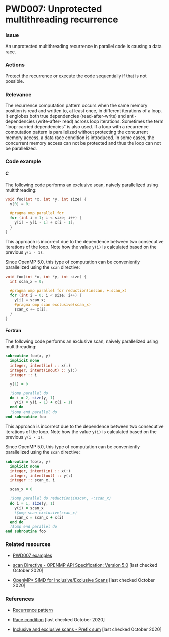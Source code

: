 # PWD007: Unprotected multithreading recurrence

### Issue

An unprotected multithreading recurrence in parallel code is causing a data
race.

### Actions

Protect the recurrence or execute the code sequentially if that is not possible.

### Relevance

The recurrence computation pattern occurs when the same memory position is read
and written to, at least once, in different  iterations of a loop. It englobes
both true dependencies (read-after-write) and anti-dependencies (write-after-
read) across loop iterations. Sometimes the term "loop-carried dependencies" is
also used. If a loop with a recurrence computation pattern is parallelized
without protecting the concurrent memory access, a data race condition is
introduced. In some cases, the concurrent memory access can not be protected and
thus the loop can not be parallelized.

### Code example

#### C

The following code performs an exclusive scan, naively parallelized using
multithreading:

```c
void foo(int *x, int *y, int size) {
  y[0] = 0;

  #pragma omp parallel for
  for (int i = 1; i < size; i++) {
    y[i] = y[i - 1] + x[i - 1];
  }
}
```

This approach is incorrect due to the dependence between two consecutive
iterations of the loop. Note how the value `y(i)` is calculated based on the
previous `y(i - 1)`.

Since OpenMP 5.0, this type of computation can be conveniently parallelized
using the `scan` directive:

```c
void foo(int *x, int *y, int size) {
  int scan_x = 0;

  #pragma omp parallel for reduction(inscan, +:scan_x)
  for (int i = 0; i < size; i++) {
    y[i] = scan_x;
    #pragma omp scan exclusive(scan_x)
    scan_x += x[i];
  }
}
```

#### Fortran

The following code performs an exclusive scan, naively parallelized using
multithreading:

```f90
subroutine foo(x, y)
  implicit none
  integer, intent(in) :: x(:)
  integer, intent(inout) :: y(:)
  integer :: i

  y(1) = 0

  !$omp parallel do
  do i = 2, size(y, 1)
    y(i) = y(i - 1) + x(i - 1)
  end do
  !$omp end parallel do
end subroutine foo
```

This approach is incorrect due to the dependence between two consecutive
iterations of the loop. Note how the value `y(i)` is calculated based on the
previous `y(i - 1)`.

Since OpenMP 5.0, this type of computation can be conveniently parallelized
using the `scan` directive:

```f90
subroutine foo(x, y)
  implicit none
  integer, intent(in) :: x(:)
  integer, intent(out) :: y(:)
  integer :: scan_x, i

  scan_x = 0

  !$omp parallel do reduction(inscan, +:scan_x)
  do i = 1, size(y, 1)
    y(i) = scan_x
    !$omp scan exclusive(scan_x)
    scan_x = scan_x + x(i)
  end do
  !$omp end parallel do
end subroutine foo
```

### Related resources

* [PWD007 examples](../PWD007)

* [scan Directive - OPENMP API Specification: Version 5.0](https://www.openmp.org/spec-html/5.0/openmpsu45.html)
[last checked October 2020]

* [OpenMP* SIMD for Inclusive/Exclusive Scans](https://software.intel.com/content/www/us/en/develop/articles/openmp-simd-for-inclusiveexclusive-scans.html)
[last checked October 2020]

### References

* [Recurrence pattern](../../Glossary/Patterns-for-performance-optimization/Recurrence.md)

* [Race condition](https://en.wikipedia.org/wiki/Race_condition)
[last checked October 2020]

* [Inclusive and exclusive scans - Prefix sum](https://en.wikipedia.org/wiki/Prefix_sum#Inclusive_and_exclusive_scans)
[last checked October 2020]
